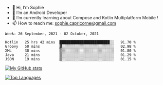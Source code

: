 - 👋 Hi, I’m Sophie
- 👀 I’m an Android Developer
- 🌱 I’m currently learning about Compose and Kotlin Multiplatform Mobile !
- 📫 How to reach me: sophie.capricorne@gmail.com


<!--START_SECTION:waka-->
```text
Week: 26 September, 2021 - 02 October, 2021

Kotlin   25 hrs 42 mins  ███████████████████████░░   91.70 % 
Groovy   50 mins         ▓░░░░░░░░░░░░░░░░░░░░░░░░   02.98 % 
XML      30 mins         ▒░░░░░░░░░░░░░░░░░░░░░░░░   01.80 % 
Java     21 mins         ▒░░░░░░░░░░░░░░░░░░░░░░░░   01.29 % 
JSON     19 mins         ▒░░░░░░░░░░░░░░░░░░░░░░░░   01.15 % 
```
<!--END_SECTION:waka-->

[![My GitHub stats](https://github-readme-stats.vercel.app/api?username=sophicapri&show_icons=true&theme=buefy)](https://github.com/anuraghazra/github-readme-stats)

[![Top Languages](https://github-readme-stats.vercel.app/api/top-langs/?username=sophicapri&langs_count=3&layout=compact)](https://github.com/anuraghazra/github-readme-stats)

